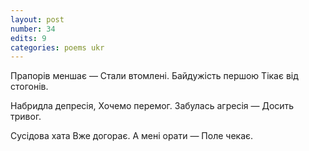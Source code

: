 ```yaml
---
layout: post
number: 34
edits: 9
categories: poems ukr
---
```


Прапорів меншає —
Стали втомлені. 
Байдужість першою 
Тікає від стогонів.

Набридла депресія,
Хочемо перемог.
Забулась агресія —
Досить тривог. 

Сусідова хата 
Вже догорає.
А мені орати —
Поле чекає.
